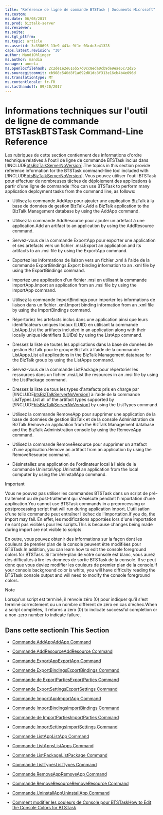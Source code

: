 ```yaml
---
title: "Référence de ligne de commande BTSTask | Documents Microsoft"
ms.custom: 
ms.date: 06/08/2017
ms.prod: biztalk-server
ms.reviewer: 
ms.suite: 
ms.tgt_pltfrm: 
ms.topic: article
ms.assetid: 3c350695-13e9-441a-9f1e-03cdc3e41328
caps.latest.revision: "30"
author: MandiOhlinger
ms.author: mandia
manager: anneta
ms.openlocfilehash: 2c2de1e2e616b57d0cc8eda0cb9de9eae5c72d26
ms.sourcegitcommit: cb908c540d8f1a692d01dc8f313e16cb4b4e696d
ms.translationtype: MT
ms.contentlocale: fr-FR
ms.lasthandoff: 09/20/2017
---
```

# <a name="btstask-command-line-reference"></a><span data-ttu-id="33bb0-102">Informations techniques sur l'outil de ligne de commande BTSTask</span><span class="sxs-lookup"><span data-stu-id="33bb0-102">BTSTask Command-Line Reference</span></span>
<span data-ttu-id="33bb0-103">Les rubriques de cette section contiennent des informations d'ordre technique relatives à l'outil de ligne de commande BTSTask inclus dans [!INCLUDE[btsBizTalkServerNoVersion](../includes/btsbiztalkservernoversion-md.md)].</span><span class="sxs-lookup"><span data-stu-id="33bb0-103">The topics in this section provide reference information for the BTSTask command-line tool included with [!INCLUDE[btsBizTalkServerNoVersion](../includes/btsbiztalkservernoversion-md.md)].</span></span> <span data-ttu-id="33bb0-104">Vous pouvez utiliser l'outil BTSTask pour effectuer de nombreuses tâches de déploiement des applications à partir d'une ligne de commande :</span><span class="sxs-lookup"><span data-stu-id="33bb0-104">You can use BTSTask to perform many application deployment tasks from the command line, as follows:</span></span>  
  
-   <span data-ttu-id="33bb0-105">Utilisez la commande AddApp pour ajouter une application BizTalk à la base de données de gestion BizTalk.</span><span class="sxs-lookup"><span data-stu-id="33bb0-105">Add a BizTalk application to the BizTalk Management database by using the AddApp command.</span></span>  
  
-   <span data-ttu-id="33bb0-106">Utilisez la commande AddResource pour ajouter un artefact à une application.</span><span class="sxs-lookup"><span data-stu-id="33bb0-106">Add an artifact to an application by using the AddResource command.</span></span>  
  
-   <span data-ttu-id="33bb0-107">Servez-vous de la commande ExportApp pour exporter une application et ses artefacts vers un fichier .msi.</span><span class="sxs-lookup"><span data-stu-id="33bb0-107">Export an application and its artifacts to an .msi file by using the ExportApp command.</span></span>  
  
-   <span data-ttu-id="33bb0-108">Exportez les informations de liaison vers un fichier .xml à l'aide de la commande ExportBindings.</span><span class="sxs-lookup"><span data-stu-id="33bb0-108">Export binding information to an .xml file by using the ExportBindings command.</span></span>  
  
-   <span data-ttu-id="33bb0-109">Importez une application d'un fichier .msi en utilisant la commande ImportApp.</span><span class="sxs-lookup"><span data-stu-id="33bb0-109">Import an application from an .msi file by using the ImportApp command.</span></span>  
  
-   <span data-ttu-id="33bb0-110">Utilisez la commande ImportBindings pour importer les informations de liaison dans un fichier .xml.</span><span class="sxs-lookup"><span data-stu-id="33bb0-110">Import binding information from an .xml file by using the ImportBindings command.</span></span>  
  
-   <span data-ttu-id="33bb0-111">Répertoriez les artefacts inclus dans une application ainsi que leurs identificateurs uniques locaux (LUID) en utilisant la commande ListApp.</span><span class="sxs-lookup"><span data-stu-id="33bb0-111">List the artifacts included in an application along with their locally unique identifiers (LUIDs) by using the ListApp command.</span></span>  
  
-   <span data-ttu-id="33bb0-112">Dressez la liste de toutes les applications dans la base de données de gestion BizTalk pour le groupe BizTalk à l'aide de la commande ListApps.</span><span class="sxs-lookup"><span data-stu-id="33bb0-112">List all applications in the BizTalk Management database for the BizTalk group by using the ListApps command.</span></span>  
  
-   <span data-ttu-id="33bb0-113">Servez-vous de la commande ListPackage pour répertorier les ressources dans un fichier .msi.</span><span class="sxs-lookup"><span data-stu-id="33bb0-113">List the resources in an .msi file by using the ListPackage command.</span></span>  
  
-   <span data-ttu-id="33bb0-114">Dressez la liste de tous les types d'artefacts pris en charge par [!INCLUDE[btsBizTalkServerNoVersion](../includes/btsbiztalkservernoversion-md.md)] à l'aide de la commande ListTypes.</span><span class="sxs-lookup"><span data-stu-id="33bb0-114">List all of the artifact types supported by [!INCLUDE[btsBizTalkServerNoVersion](../includes/btsbiztalkservernoversion-md.md)] by using the ListTypes command.</span></span>  
  
-   <span data-ttu-id="33bb0-115">Utilisez la commande RemoveApp pour supprimer une application de la base de données de gestion BizTalk et de la console Administration de BizTalk.</span><span class="sxs-lookup"><span data-stu-id="33bb0-115">Remove an application from the BizTalk Management database and the BizTalk Administration console by using the RemoveApp command.</span></span>  
  
-   <span data-ttu-id="33bb0-116">Utilisez la commande RemoveResource pour supprimer un artefact d'une application.</span><span class="sxs-lookup"><span data-stu-id="33bb0-116">Remove an artifact from an application by using the RemoveResource command.</span></span>  
  
-   <span data-ttu-id="33bb0-117">Désinstallez une application de l'ordinateur local à l'aide de la commande UninstallApp.</span><span class="sxs-lookup"><span data-stu-id="33bb0-117">Uninstall an application from the local computer by using the UninstallApp command.</span></span>  
  
> [!IMPORTANT]
>  <span data-ttu-id="33bb0-118">Vous ne pouvez pas utiliser les commandes BTSTask dans un script de pré-traitement ou de post-traitement qui s'exécute pendant l'importation d'une application.</span><span class="sxs-lookup"><span data-stu-id="33bb0-118">You cannot use BTSTask commands in a preprocessing or postprocessing script that will run during application import.</span></span> <span data-ttu-id="33bb0-119">L'utilisation d'une telle commande peut entraîner l'échec de l'importation.</span><span class="sxs-lookup"><span data-stu-id="33bb0-119">If you do, the import may fail.</span></span> <span data-ttu-id="33bb0-120">En effet, les modifications apportées lors d'une importation ne sont pas visibles pour les scripts.</span><span class="sxs-lookup"><span data-stu-id="33bb0-120">This is because changes being made during import are not visible to scripts.</span></span>  
  
 <span data-ttu-id="33bb0-121">En outre, vous pouvez obtenir des informations sur la façon dont les couleurs de premier plan de la console peuvent être modifiées pour BTSTask.</span><span class="sxs-lookup"><span data-stu-id="33bb0-121">In addition, you can learn how to edit the console foreground colors for BTSTask.</span></span> <span data-ttu-id="33bb0-122">Si l'arrière-plan de votre console est blanc, vous aurez des difficultés à lire les données de sortie BTSTask de la console. Il se peut donc que vous deviez modifier les couleurs de premier plan de la console.</span><span class="sxs-lookup"><span data-stu-id="33bb0-122">If your console background color is white, you will have difficulty reading the BTSTask console output and will need to modify the console foreground colors.</span></span>  
  
> [!NOTE]
>  <span data-ttu-id="33bb0-123">Lorsqu'un script est terminé, il renvoie zéro (0) pour indiquer qu'il s'est terminé correctement ou un nombre différent de zéro en cas d'échec.</span><span class="sxs-lookup"><span data-stu-id="33bb0-123">When a script completes, it returns a zero (0) to indicate successful completion or a non-zero number to indicate failure.</span></span>  
  
## <a name="in-this-section"></a><span data-ttu-id="33bb0-124">Dans cette section</span><span class="sxs-lookup"><span data-stu-id="33bb0-124">In This Section</span></span>  
  
-   [<span data-ttu-id="33bb0-125">Commande AddApp</span><span class="sxs-lookup"><span data-stu-id="33bb0-125">AddApp Command</span></span>](../core/addapp-command.md)  
  
-   [<span data-ttu-id="33bb0-126">Commande AddResource</span><span class="sxs-lookup"><span data-stu-id="33bb0-126">AddResource Command</span></span>](../core/addresource-command.md)  
  
-   [<span data-ttu-id="33bb0-127">Commande ExportApp</span><span class="sxs-lookup"><span data-stu-id="33bb0-127">ExportApp Command</span></span>](../core/exportapp-command.md)  
  
-   [<span data-ttu-id="33bb0-128">Commande ExportBindings</span><span class="sxs-lookup"><span data-stu-id="33bb0-128">ExportBindings Command</span></span>](../core/exportbindings-command.md)  

- [<span data-ttu-id="33bb0-129">Commande de ExportParties</span><span class="sxs-lookup"><span data-stu-id="33bb0-129">ExportParties Command</span></span>](../core/exportparties-command.md)

- [<span data-ttu-id="33bb0-130">Commande ExportSettings</span><span class="sxs-lookup"><span data-stu-id="33bb0-130">ExportSettings Command</span></span>](../core/exportsettings-command.md)
  
-   [<span data-ttu-id="33bb0-131">Commande ImportApp</span><span class="sxs-lookup"><span data-stu-id="33bb0-131">ImportApp Command</span></span>](../core/importapp-command.md)  
  
-   [<span data-ttu-id="33bb0-132">Commande ImportBindings</span><span class="sxs-lookup"><span data-stu-id="33bb0-132">ImportBindings Command</span></span>](../core/importbindings-command.md)  

- [<span data-ttu-id="33bb0-133">Commande de ImportParties</span><span class="sxs-lookup"><span data-stu-id="33bb0-133">ImportParties Command</span></span>](../core/importparties-command.md)

- [<span data-ttu-id="33bb0-134">Commande ImportSettings</span><span class="sxs-lookup"><span data-stu-id="33bb0-134">ImportSettings Command</span></span>](../core/importsettings-command.md)
  
-   [<span data-ttu-id="33bb0-135">Commande ListApp</span><span class="sxs-lookup"><span data-stu-id="33bb0-135">ListApp Command</span></span>](../core/listapp-command.md)  
  
-   [<span data-ttu-id="33bb0-136">Commande ListApps</span><span class="sxs-lookup"><span data-stu-id="33bb0-136">ListApps Command</span></span>](../core/listapps-command.md)  
  
-   [<span data-ttu-id="33bb0-137">Commande ListPackage</span><span class="sxs-lookup"><span data-stu-id="33bb0-137">ListPackage Command</span></span>](../core/listpackage-command.md)  
  
-   [<span data-ttu-id="33bb0-138">Commande ListTypes</span><span class="sxs-lookup"><span data-stu-id="33bb0-138">ListTypes Command</span></span>](../core/listtypes-command.md)  
  
-   [<span data-ttu-id="33bb0-139">Commande RemoveApp</span><span class="sxs-lookup"><span data-stu-id="33bb0-139">RemoveApp Command</span></span>](../core/removeapp-command.md)  
  
-   [<span data-ttu-id="33bb0-140">Commande RemoveResource</span><span class="sxs-lookup"><span data-stu-id="33bb0-140">RemoveResource Command</span></span>](../core/removeresource-command.md)  
  
-   [<span data-ttu-id="33bb0-141">Commande UninstallApp</span><span class="sxs-lookup"><span data-stu-id="33bb0-141">UninstallApp Command</span></span>](../core/uninstallapp-command.md)  
  
-   [<span data-ttu-id="33bb0-142">Comment modifier les couleurs de Console pour BTSTask</span><span class="sxs-lookup"><span data-stu-id="33bb0-142">How to Edit the Console Colors for BTSTask</span></span>](../core/how-to-edit-the-console-colors-for-btstask.md)